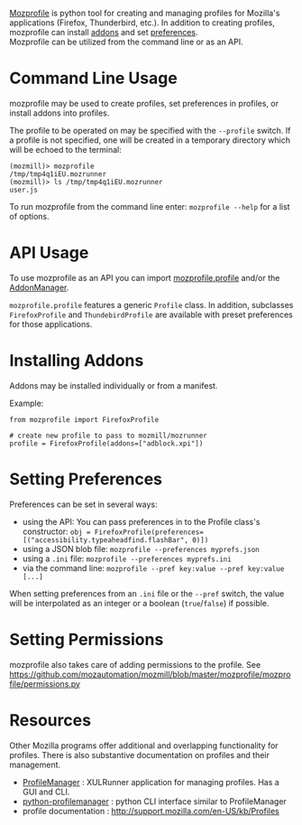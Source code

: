 [Mozprofile](https://github.com/mozautomation/mozmill/tree/master/mozprofile)
is python tool for creating and managing profiles for Mozilla's
applications (Firefox, Thunderbird, etc.). In addition to creating profiles,
mozprofile can install [addons](https://developer.mozilla.org/en/addons)
and set [preferences](https://developer.mozilla.org/En/A_Brief_Guide_to_Mozilla_Preferences).  
Mozprofile can be utilized from the command line or as an API.

# Command Line Usage

mozprofile may be used to create profiles, set preferences in
profiles, or install addons into profiles.

The profile to be operated on may be specified with the `--profile`
switch. If a profile is not specified, one will be created in a
temporary directory which will be echoed to the terminal:

    (mozmill)> mozprofile 
    /tmp/tmp4q1iEU.mozrunner
    (mozmill)> ls /tmp/tmp4q1iEU.mozrunner
    user.js

To run mozprofile from the command line enter:
`mozprofile --help` for a list of options.


# API Usage

To use mozprofile as an API you can import
[mozprofile.profile](https://github.com/mozautomation/mozmill/tree/master/mozprofile/mozprofile/profile.py)
and/or the
[AddonManager](https://github.com/mozautomation/mozmill/tree/master/mozprofile/mozprofile/addons.py). 

`mozprofile.profile` features a generic `Profile` class.  In addition,
subclasses `FirefoxProfile` and `ThundebirdProfile` are available
with preset preferences for those applications.


# Installing Addons

Addons may be installed individually or from a manifest.

Example:

	from mozprofile import FirefoxProfile
	
	# create new profile to pass to mozmill/mozrunner
	profile = FirefoxProfile(addons=["adblock.xpi"])


# Setting Preferences

Preferences can be set in several ways:

- using the API: You can pass preferences in to the Profile class's
  constructor: `obj = FirefoxProfile(preferences=[("accessibility.typeaheadfind.flashBar", 0)])`
- using a JSON blob file: `mozprofile --preferences myprefs.json`
- using a `.ini` file: `mozprofile --preferences myprefs.ini`
- via the command line: `mozprofile --pref key:value --pref key:value [...]`

When setting preferences from  an `.ini` file or the `--pref` switch,
the value will be interpolated as an integer or a boolean
(`true`/`false`) if possible.

# Setting Permissions

mozprofile also takes care of adding permissions to the profile.
See https://github.com/mozautomation/mozmill/blob/master/mozprofile/mozprofile/permissions.py


# Resources

Other Mozilla programs offer additional and overlapping functionality
for profiles.  There is also substantive documentation on profiles and
their management.

- [ProfileManager](https://developer.mozilla.org/en/Profile_Manager) : 
  XULRunner application for managing profiles. Has a GUI and CLI.
- [python-profilemanager](http://k0s.org/mozilla/hg/profilemanager/) : python CLI interface similar to ProfileManager
- profile documentation : http://support.mozilla.com/en-US/kb/Profiles
